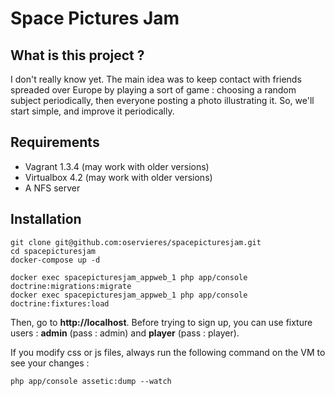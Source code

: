 # Space Pictures Jam

## What is this project ?

I don't really know yet. The main idea was to keep contact with friends spreaded over Europe by playing a sort of game : choosing a random subject periodically, then everyone posting a photo illustrating it. So, we'll start simple, and improve it periodically.

## Requirements

 * Vagrant 1.3.4 (may work with older versions)
 * Virtualbox 4.2 (may work with older versions)
 * A NFS server

## Installation

    git clone git@github.com:oservieres/spacepicturesjam.git
    cd spacepicturesjam
    docker-compose up -d

    docker exec spacepicturesjam_appweb_1 php app/console doctrine:migrations:migrate
    docker exec spacepicturesjam_appweb_1 php app/console doctrine:fixtures:load

Then, go to **http://localhost**. Before trying to sign up, you can use fixture users : **admin** (pass : admin) and **player** (pass : player).

If you modify css or js files, always run the following command on the VM to see your changes :

    php app/console assetic:dump --watch

